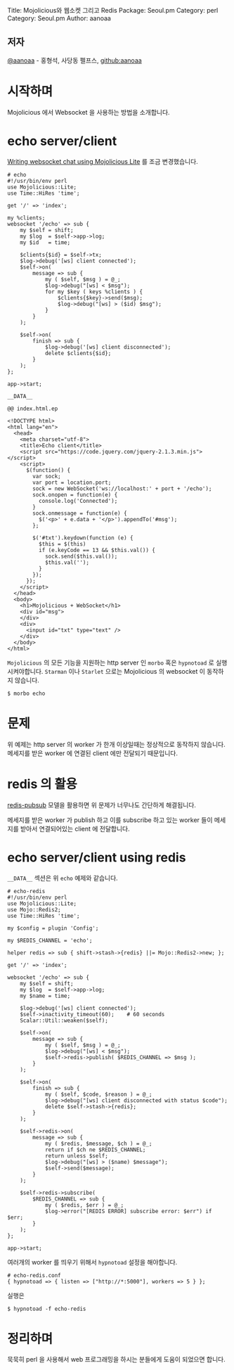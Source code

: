 Title:    Mojolicious와 웹소켓 그리고 Redis
Package:  Seoul.pm
Category: perl
Category: Seoul.pm
Author:   aanoaa

저자
-----

[@aanoaa][twitter-aanoaa] - 홍형석, 사당동 펠프스, [github:aanoaa][github-aanoaa]

# 시작하며 #

Mojolicious 에서 Websocket 을 사용하는 방법을 소개합니다.

# echo server/client #

[Writing websocket chat using Mojolicious Lite][mojo-wiki] 를 조금 변경했습니다.

    # echo
    #!/usr/bin/env perl
    use Mojolicious::Lite;
    use Time::HiRes 'time';
    
    get '/' => 'index';
    
    my %clients;
    websocket '/echo' => sub {
        my $self = shift;
        my $log  = $self->app->log;
        my $id   = time;
    
        $clients{$id} = $self->tx;
        $log->debug('[ws] client connected');
        $self->on(
            message => sub {
                my ( $self, $msg ) = @_;
                $log->debug("[ws] < $msg");
                for my $key ( keys %clients ) {
                    $clients{$key}->send($msg);
                    $log->debug("[ws] > ($id) $msg");
                }
            }
        );
    
        $self->on(
            finish => sub {
                $log->debug('[ws] client disconnected');
                delete $clients{$id};
            }
        );
    };
    
    app->start;
    
    __DATA__
    
    @@ index.html.ep
    
    <!DOCTYPE html>
    <html lang="en">
      <head>
        <meta charset="utf-8">
        <title>Echo client</title>
        <script src="https://code.jquery.com/jquery-2.1.3.min.js"></script>
        <script>
          $(function() {
            var sock;
            var port = location.port;
            sock = new WebSocket('ws://localhost:' + port + '/echo');
            sock.onopen = function(e) {
              console.log('Connected');
            }
            sock.onmessage = function(e) {
              $('<p>' + e.data + '</p>').appendTo('#msg');
            };
    
            $('#txt').keydown(function (e) {
              $this = $(this)
              if (e.keyCode == 13 && $this.val()) {
                sock.send($this.val());
                $this.val('');
              }
            });
          });
        </script>
      </head>
      <body>
        <h1>Mojolicious + WebSocket</h1>
        <div id="msg">
        </div>
        <div>
          <input id="txt" type="text" />
        </div>
      </body>
    </html>

`Mojolicious` 의 모든 기능을 지원하는 http server 인 `morbo` 혹은
`hypnotoad` 로 실행 시켜야합니다.
`Starman` 이나 `Starlet` 으로는 Mojolicious 의 websocket 이 동작하지
않습니다.

    $ morbo echo

# 문제 #

위 예제는 http server 의 worker 가 한개 이상일때는 정상적으로 동작하지 않습니다.
메세지를 받은 worker 에 연결된 client 에만 전달되기 때문입니다.

# redis 의 활용 #

[redis-pubsub][redis-pubsub] 모델을 활용하면 위 문제가 너무나도
간단하게 해결됩니다.

메세지를 받은 worker 가 publish 하고 이를 subscribe 하고 있는 worker
들이 메세지를 받아서 연결되어있는 client 에 전달합니다.

# echo server/client using redis #

`__DATA__` 섹션은 위 `echo` 예제와 같습니다.

    # echo-redis
    #!/usr/bin/env perl
    use Mojolicious::Lite;
    use Mojo::Redis2;
    use Time::HiRes 'time';

    my $config = plugin 'Config';

    my $REDIS_CHANNEL = 'echo';
    
    helper redis => sub { shift->stash->{redis} ||= Mojo::Redis2->new; };
    
    get '/' => 'index';
    
    websocket '/echo' => sub {
        my $self = shift;
        my $log  = $self->app->log;
        my $name = time;
    
        $log->debug('[ws] client connected');
        $self->inactivity_timeout(60);    # 60 seconds
        Scalar::Util::weaken($self);
    
        $self->on(
            message => sub {
                my ( $self, $msg ) = @_;
                $log->debug("[ws] < $msg");
                $self->redis->publish( $REDIS_CHANNEL => $msg );
            }
        );
    
        $self->on(
            finish => sub {
                my ( $self, $code, $reason ) = @_;
                $log->debug("[ws] client disconnected with status $code");
                delete $self->stash->{redis};
            }
        );
    
        $self->redis->on(
            message => sub {
                my ( $redis, $message, $ch ) = @_;
                return if $ch ne $REDIS_CHANNEL;
                return unless $self;
                $log->debug("[ws] > ($name) $message");
                $self->send($message);
            }
        );
    
        $self->redis->subscribe(
            $REDIS_CHANNEL => sub {
                my ( $redis, $err ) = @_;
                $log->error("[REDIS ERROR] subscribe error: $err") if $err;
            }
        );
    };
    
    app->start;

여러개의 worker 를 띄우기 위해서 `hypnotoad` 설정을 해야합니다.

    # echo-redis.conf
    { hypnotoad => { listen => ["http://*:5000"], workers => 5 } };

실행은

    $ hypnotoad -f echo-redis

# 정리하며 #

묵묵히 perl 을 사용해서 web 프로그래밍을 하시는 분들에게 도움이
되었으면 합니다.

[github-aanoaa]:  https://github.com/aanoaa
[twitter-aanoaa]: https://twitter.com/aanoaa
[redis-pubsub]:   http://redis.io/topics/pubsub
[mojo-wiki]:      https://github.com/kraih/mojo/wiki/Writing-websocket-chat-using-Mojolicious-Lite
